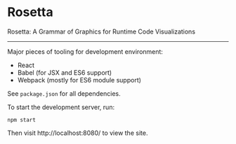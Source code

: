 # Rosetta

Rosetta: A Grammar of Graphics for Runtime Code Visualizations

---
Major pieces of tooling for development environment:

- React
- Babel (for JSX and ES6 support)
- Webpack (mostly for ES6 module support)

See `package.json` for all dependencies.

To start the development server, run:

    npm start

Then visit http://localhost:8080/ to view the site.
